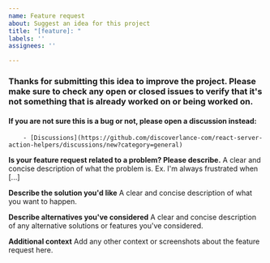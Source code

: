 ```yaml
---
name: Feature request
about: Suggest an idea for this project
title: "[feature]: "
labels: ''
assignees: ''

---
```


### Thanks for submitting this idea to improve the project. Please make sure to check any open or closed issues to verify that it's not something that is already worked on or being worked on. 

#### If you are not sure this is a bug or not, please open a discussion instead:
        - [Discussions](https://github.com/discoverlance-com/react-server-action-helpers/discussions/new?category=general)

**Is your feature request related to a problem? Please describe.**
A clear and concise description of what the problem is. Ex. I'm always frustrated when [...]

**Describe the solution you'd like**
A clear and concise description of what you want to happen.

**Describe alternatives you've considered**
A clear and concise description of any alternative solutions or features you've considered.

**Additional context**
Add any other context or screenshots about the feature request here.
